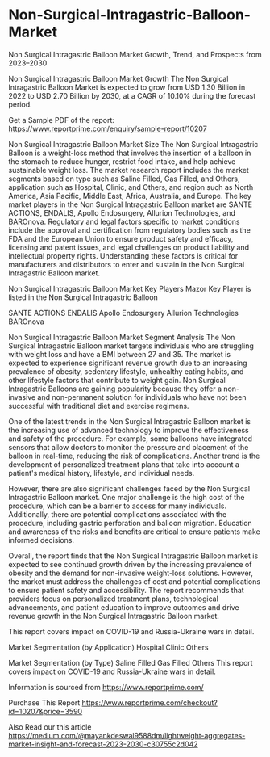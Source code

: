 # Non-Surgical-Intragastric-Balloon-Market
Non Surgical Intragastric Balloon Market Growth, Trend, and Prospects from 2023–2030

Non Surgical Intragastric Balloon Market Growth
The Non Surgical Intragastric Balloon Market is expected to grow from USD 1.30 Billion in 2022 to USD 2.70 Billion by 2030, at a CAGR of 10.10% during the forecast period.

Get a Sample PDF of the report: https://www.reportprime.com/enquiry/sample-report/10207

Non Surgical Intragastric Balloon Market Size
The Non Surgical Intragastric Balloon is a weight-loss method that involves the insertion of a balloon in the stomach to reduce hunger, restrict food intake, and help achieve sustainable weight loss. The market research report includes the market segments based on type such as Saline Filled, Gas Filled, and Others, application such as Hospital, Clinic, and Others, and region such as North America, Asia Pacific, Middle East, Africa, Australia, and Europe. The key market players in the Non Surgical Intragastric Balloon market are SANTE ACTIONS, ENDALIS, Apollo Endosurgery, Allurion Technologies, and BAROnova. Regulatory and legal factors specific to market conditions include the approval and certification from regulatory bodies such as the FDA and the European Union to ensure product safety and efficacy, licensing and patent issues, and legal challenges on product liability and intellectual property rights. Understanding these factors is critical for manufacturers and distributors to enter and sustain in the Non Surgical Intragastric Balloon market.

Non Surgical Intragastric Balloon Market Key Players
Mazor Key Player is listed in the Non Surgical Intragastric Balloon

SANTE ACTIONS
ENDALIS
Apollo Endosurgery
Allurion Technologies
BAROnova

Non Surgical Intragastric Balloon Market Segment Analysis
The Non Surgical Intragastric Balloon market targets individuals who are struggling with weight loss and have a BMI between 27 and 35. The market is expected to experience significant revenue growth due to an increasing prevalence of obesity, sedentary lifestyle, unhealthy eating habits, and other lifestyle factors that contribute to weight gain. Non Surgical Intragastric Balloons are gaining popularity because they offer a non-invasive and non-permanent solution for individuals who have not been successful with traditional diet and exercise regimens.

One of the latest trends in the Non Surgical Intragastric Balloon market is the increasing use of advanced technology to improve the effectiveness and safety of the procedure. For example, some balloons have integrated sensors that allow doctors to monitor the pressure and placement of the balloon in real-time, reducing the risk of complications. Another trend is the development of personalized treatment plans that take into account a patient's medical history, lifestyle, and individual needs.

However, there are also significant challenges faced by the Non Surgical Intragastric Balloon market. One major challenge is the high cost of the procedure, which can be a barrier to access for many individuals. Additionally, there are potential complications associated with the procedure, including gastric perforation and balloon migration. Education and awareness of the risks and benefits are critical to ensure patients make informed decisions.

Overall, the report finds that the Non Surgical Intragastric Balloon market is expected to see continued growth driven by the increasing prevalence of obesity and the demand for non-invasive weight-loss solutions. However, the market must address the challenges of cost and potential complications to ensure patient safety and accessibility. The report recommends that providers focus on personalized treatment plans, technological advancements, and patient education to improve outcomes and drive revenue growth in the Non Surgical Intragastric Balloon market.

This report covers impact on COVID-19 and Russia-Ukraine wars in detail.

Market Segmentation (by Application)
Hospital
Clinic
Others

Market Segmentation (by Type)
Saline Filled
Gas Filled
Others
This report covers impact on COVID-19 and Russia-Ukraine wars in detail.

Information is sourced from https://www.reportprime.com/

Purchase This Report
https://www.reportprime.com/checkout?id=10207&price=3590

Also Read our this article
https://medium.com/@mayankdeswal9588dm/lightweight-aggregates-market-insight-and-forecast-2023-2030-c30755c2d042
